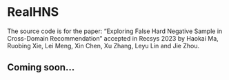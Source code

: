# RealHNS
The source code is for the paper: “Exploring False Hard Negative Sample in Cross-Domain Recommendation” accepted in Recsys 2023 by Haokai Ma, Ruobing Xie, Lei Meng, Xin Chen, Xu Zhang, Leyu Lin and Jie Zhou.

## Coming soon...
